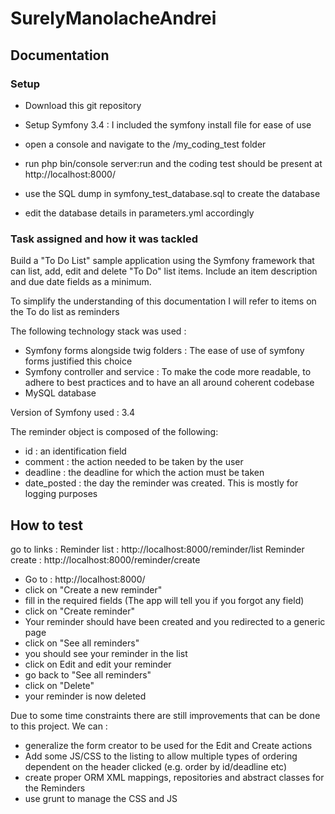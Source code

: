 # SurelyManolacheAndrei

## Documentation 
### Setup 
- Download this git repository
- Setup Symfony 3.4 : I included the symfony install file for ease of use
- open a console and navigate to the /my_coding_test folder
- run php bin/console server:run and the coding test should be present at http://localhost:8000/

- use the SQL dump in symfony_test_database.sql to create the database
- edit the database details in parameters.yml accordingly 

### Task assigned and how it was tackled 
Build a "To Do List" sample application using the Symfony framework that can list, add, edit and delete "To Do" list items. Include an item description and due date fields as a minimum.

To simplify the understanding of this documentation I will refer to items on the To do list as reminders

The following technology stack was used : 
- Symfony forms alongside twig folders : The ease of use of symfony forms justified this choice
- Symfony controller and service : To make the code more readable, to adhere to best practices and to have an all around coherent codebase
- MySQL database 

Version of Symfony used : 3.4

The reminder object is composed of the following: 
- id : an identification field 
- comment : the action needed to be taken by the user
- deadline : the deadline for which the action must be taken
- date_posted : the day the reminder was created. This is mostly for logging purposes

## How to test 
go to links : 
Reminder list : http://localhost:8000/reminder/list
Reminder create : http://localhost:8000/reminder/create

- Go to : http://localhost:8000/
- click on "Create a new reminder"
- fill in the required fields (The app will tell you if you forgot any field)
- click on "Create reminder"
- Your reminder should have been created and you redirected to a generic page
- click on "See all reminders"
- you should see your reminder in the list 
- click on Edit and edit your reminder
- go back to "See all reminders"
- click on "Delete"
- your reminder is now deleted 


Due to some time constraints there are still improvements that can be done to this project. 
We can : 
- generalize the form creator to be used for the Edit and Create actions
- Add some JS/CSS to the listing to allow multiple types of ordering dependent on the header clicked (e.g. order by id/deadline etc)
- create proper ORM XML mappings, repositories and abstract classes for the Reminders 
- use grunt to manage the CSS and JS 


 

